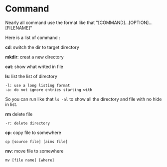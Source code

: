 # Command

Nearly all command use the format like that "[COMMAND]...[OPTION]...[FILENAME]"

Here is a list of command :

**cd**: switch the dir to target directory

**mkdir**: creat a new directory

**cat**: show what writed in file

**ls**: list the list of directory

    -l: use a long listing format
    -a: do not ignore entries starting with
So you can run like that ``ls -al`` to  show all the directory and file with no hide in list.

**rm** delete file

    -r: delete directory

**cp**: copy file to somewhere 

    cp [source file] [aims file]

**mv**: move file to somewhere 

    mv [file name] [where]
